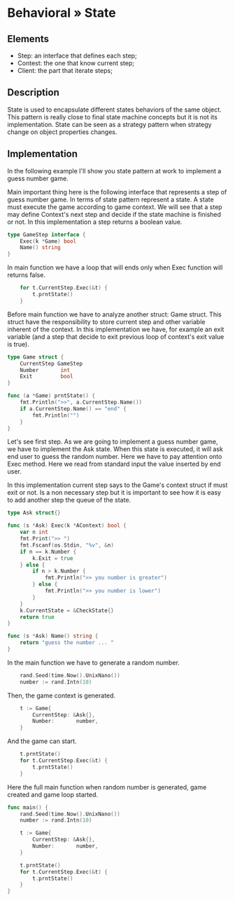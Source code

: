 # Behavioral » State

## Elements

 - Step: an interface that defines each step;
 - Contest: the one that know current step;
 - Client: the part that iterate steps;

## Description

State is used to encapsulate different states behaviors of the same object.
This pattern is really close to final state machine concepts but it is not its
implementation. State can be seen as a strategy pattern when strategy change on
object properties changes.

## Implementation

In the following example I'll show you state pattern at work to implement a
guess number game.

Main important thing here is the following interface that represents a step of
guess number game. In terms of state pattern represent a state. A state must
execute the game according to game context. We will see that a step may define
Context's next step and decide if the state machine is finished or not. In this
implementation a step returns a boolean value.

```go
type GameStep interface {
	Exec(k *Game) bool
	Name() string
}
```

In main function we have a loop that will ends only when Exec function will
returns false.

```go
	for t.CurrentStep.Exec(&t) {
		t.prntState()
	}
```

Before main function we have to analyze another struct: Game struct. This
struct have the responsibility to store current step and other variable
inherent of the context. In this implementation we have, for example an exit
variable (and a step that decide to exit previous loop of context's exit value
is true).

```go
type Game struct {
	CurrentStep GameStep
	Number       int
	Exit         bool
}

func (a *Game) prntState() {
	fmt.Println(">>", a.CurrentStep.Name())
	if a.CurrentStep.Name() == "end" {
		fmt.Println("")
	}
}
```

Let's see first step. As we are going to implement a guess number game, we have
to implement the Ask state. When this state is executed, it will ask end user
to guess the random number. Here we have to pay attention onto Exec method.
Here we read from standard input the value inserted by end user.

In this implementation current step says to the Game's context struct if must
exit or not. Is a non necessary step but it is important to see how it is easy
to add another step the queue of the state.

```go
type Ask struct{}

func (s *Ask) Exec(k *AContext) bool {
	var n int
	fmt.Print(">> ")
	fmt.Fscanf(os.Stdin, "%v", &n)
	if n == k.Number {
		k.Exit = true
	} else {
		if n > k.Number {
			fmt.Println(">> you number is greater")
		} else {
			fmt.Println(">> you number is lower")
		}
	}
	k.CurrentState = &CheckState{}
	return true
}

func (s *Ask) Name() string {
	return "guess the number ... "
}

```

In the main function we have to generate a random number.

```go
	rand.Seed(time.Now().UnixNano())
	number := rand.Intn(10)
```

Then, the game context is generated.

```go
	t := Game{
		CurrentStep: &Ask{},
		Number:       number,
	}
```

And the game can start.

```go
	t.prntState()
	for t.CurrentStep.Exec(&t) {
		t.prntState()
	}
```

Here the full main function when random number is generated, game created and
game loop started.

```go
func main() {
	rand.Seed(time.Now().UnixNano())
	number := rand.Intn(10)

	t := Game{
		CurrentStep: &Ask{},
		Number:       number,
	}

	t.prntState()
	for t.CurrentStep.Exec(&t) {
		t.prntState()
	}
}
```
